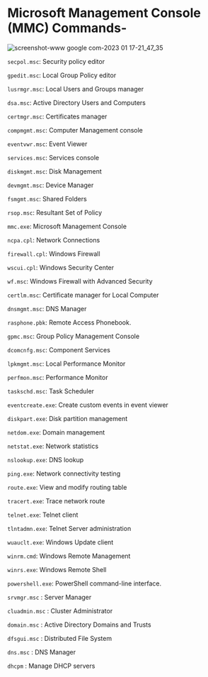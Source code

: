# Microsoft Management Console (MMC) Commands-


![screenshot-www google com-2023 01 17-21_47_35](https://user-images.githubusercontent.com/86381942/213094256-524c8872-4fc2-435c-90c0-19bea4617e25.png)

`secpol.msc`: Security policy editor

`gpedit.msc`: Local Group Policy editor

`lusrmgr.msc`: Local Users and Groups manager

`dsa.msc`: Active Directory Users and Computers

`certmgr.msc`: Certificates manager

`compmgmt.msc`: Computer Management console

`eventvwr.msc`: Event Viewer

`services.msc`: Services console

`diskmgmt.msc`: Disk Management

`devmgmt.msc`: Device Manager

`fsmgmt.msc`: Shared Folders

`rsop.msc`: Resultant Set of Policy

`mmc.exe`: Microsoft Management Console

`ncpa.cpl`: Network Connections

`firewall.cpl`: Windows Firewall

`wscui.cpl`: Windows Security Center


`wf.msc`: Windows Firewall with Advanced Security

`certlm.msc`: Certificate manager for Local Computer

`dnsmgmt.msc`: DNS Manager

`rasphone.pbk`: Remote Access Phonebook.

`gpmc.msc`: Group Policy Management Console

`dcomcnfg.msc`: Component Services

`lpkmgmt.msc`: Local Performance Monitor

`perfmon.msc`: Performance Monitor

`taskschd.msc`: Task Scheduler

`eventcreate.exe`: Create custom events in event viewer

`diskpart.exe`: Disk partition management

`netdom.exe`: Domain management

`netstat.exe`: Network statistics

`nslookup.exe`: DNS lookup

`ping.exe`: Network connectivity testing

`route.exe`: View and modify routing table

`tracert.exe`: Trace network route

`telnet.exe`: Telnet client

`tlntadmn.exe`: Telnet Server administration

`wuauclt.exe`: Windows Update client

`winrm.cmd`: Windows Remote Management

`winrs.exe`: Windows Remote Shell

`powershell.exe`: PowerShell command-line interface.

`srvmgr.msc` : Server Manager

`cluadmin.msc` : Cluster Administrator

`domain.msc` : Active Directory Domains and Trusts

`dfsgui.msc` : Distributed File System

`dns.msc` : DNS Manager

`dhcpm` : Manage DHCP servers



